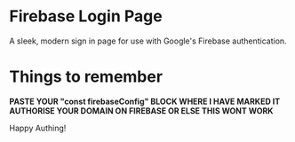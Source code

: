 # Firebase Login Page
A sleek, modern sign in page for use with Google's Firebase authentication.

# Things to remember
**PASTE YOUR "const firebaseConfig" BLOCK WHERE I HAVE MARKED IT**
**AUTHORISE YOUR DOMAIN ON FIREBASE OR ELSE THIS WONT WORK**

Happy Authing!
